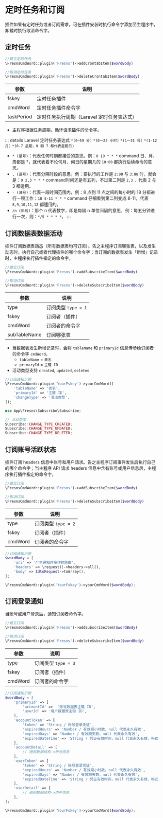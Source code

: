 # 定时任务和订阅

插件如果有定时任务或者订阅需求，可在插件安装时执行命令字添加至主程序中，卸载时执行取消命令字。

## 定时任务

```php
//建立定时任务
\FresnsCmdWord::plugin('Fresns')->addCrontabItem($wordBody)

//取消定时任务
\FresnsCmdWord::plugin('Fresns')->deleteCrontabItem($wordBody)
```

| 参数 | 说明 |
| --- | --- |
| fskey | 定时任务插件 |
| cmdWord | 定时任务插件命令字 |
| taskPeriod | 定时任务执行周期（Laravel 定时任务表达式） |

- 主程序根据任务周期，循环请求插件的命令字。

::: details Laravel 定时任务表达式
`*(0~59 分)` `*(0～23 小时)` `*(1～31 号)` `*(1-12 月)` `*(0-7 星期，0 和 7 都代表星期日)`

- `* (星号)`：代表任何时刻都接受的意思。例：`0 10 * * *` command 日、月、周都是 *，就代表着不论何月、何日的星期几的 `10:00` 都执行后续命令的意思。
- `, (逗号)`：代表分隔时段的意思。例：要执行的工作是 `2:00` 与 `3:00` 时，就会是：`0 2,3 * * *` command时间还是有五列，不过第二列是 `2,3` ，代表 2 与 3 都适用。
- `- (减号)`：代表一段时间范围内，例：8 点到 11 点之间的每小时的 18 分都进行一项工作：`18 8-11 * * *` command 仔细看到第二列变成 8-11，代表 `8,9,10,11,12` 都适用的。
- `/n (斜线)`：那个 n 代表数字，即是每隔 n 单位间隔的意思，例：每五分钟进行一次，则：`*/5 * * * *`。
:::

## 订阅数据表数据活动

插件订阅数据表动态（所有数据表均可订阅）。告之主程序订阅哪张表，以及发生动态时，执行自己或者代理插件的哪个命令字；当订阅的数据表发生「新增」记录时，主程序执行插件指定的命令字。

```php
//建立订阅
\FresnsCmdWord::plugin('Fresns')->addSubscribeItem($wordBody)

//取消订阅
\FresnsCmdWord::plugin('Fresns')->deleteSubscribeItem($wordBody)
```

| 参数 | 说明 |
| --- | --- |
| type | 订阅类型 `type = 1` |
| fskey | 订阅者（插件） |
| cmdWord | 订阅者的命令字 |
| subTableName | 订阅哪张表 |

- 当数据表发生新增记录时，会将 `tableName` 和 `primaryId` 信息传参给订阅者的命令字 `cmdWord`。
    - `tableName` = `表名`
    - `primaryId` = `主键 ID`
- 活动类型支持 `created`, `updated`, `deleted`

```php
//订阅通知示例
\FresnsCmdWord::plugin('YourFskey')->yourCmdWord([
    'tableName' => '表名',
    'primaryId' => '主键 ID',
    'changeType' => '活动类型',
]);
```

```php
use App\Fresns\Subscribe\Subscribe;

// 活动类型
Subscribe::CHANGE_TYPE_CREATED;
Subscribe::CHANGE_TYPE_UPDATED;
Subscribe::CHANGE_TYPE_DELETED;
```

## 订阅账号活跃状态

插件订阅 headers 信息中账号和用户请求。告之主程序订阅事件发生后执行自己的哪个命令字；当主程序 API 请求 headers 信息中含有账号或用户信息后，主程序执行插件指定的命令字。

```php
//建立订阅
\FresnsCmdWord::plugin('Fresns')->addSubscribeItem($wordBody)

//取消订阅
\FresnsCmdWord::plugin('Fresns')->deleteSubscribeItem($wordBody)
```

| 参数 | 说明 |
| --- | --- |
| type | 订阅类型 `type = 2` |
| fskey | 订阅者（插件） |
| cmdWord | 订阅者的命令字 |

```php
//订阅通知示例
$wordBody = [
    'uri' => '产生通知时操作的路由',
    'headers' => \request()->headers->all(),
    'body' => $dtoRequest->toArray(),
];

\FresnsCmdWord::plugin('YourFskey')->yourCmdWord($wordBody);
```

## 订阅登录通知

当账号或用户登录后，通知订阅者命令字。

```php
//建立订阅
\FresnsCmdWord::plugin('Fresns')->addSubscribeItem($wordBody)

//取消订阅
\FresnsCmdWord::plugin('Fresns')->deleteSubscribeItem($wordBody)
```

| 参数 | 说明 |
| --- | --- |
| type | 订阅类型 `type = 3` |
| fskey | 订阅者（插件） |
| cmdWord | 订阅者的命令字 |

```php
//订阅通知示例
$wordBody = [
    'primaryId' => [
        'accountId' =>  '账号数据表主键 ID',
        'userId' => '用户数据表主键 ID',
    ],
    'accountToken' => [
        'token' => 'String / 账号登录凭证',
        'expiredHours' => 'Number / 有效期小时数，null 代表永久有效',
        'expiredDays' => 'Number / 有效期天数，null 代表永久有效',
        'expiredDateTime' => 'String / 凭证有效时间，null 代表永久有效，格式为 Y-m-d H:i:s'
    ],
    'accountDetail' => [
        // 通用数据结构->账号信息
    ],
    'userToken' => [
        'token' => 'String / 账号登录凭证',
        'expiredHours' => 'Number / 有效期小时数，null 代表永久有效',
        'expiredDays' => 'Number / 有效期天数，null 代表永久有效',
        'expiredDateTime' => 'String / 凭证有效时间，null 代表永久有效，格式为 Y-m-d H:i:s'
    ],
    'userDetail' => [
        // 通用数据结构->用户信息
    ],
];

\FresnsCmdWord::plugin('YourFskey')->yourCmdWord($wordBody);
```
